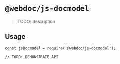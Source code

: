 # `@webdoc/js-docmodel`

> TODO: description

## Usage

```
const jsDocmodel = require('@webdoc/js-docmodel');

// TODO: DEMONSTRATE API
```
